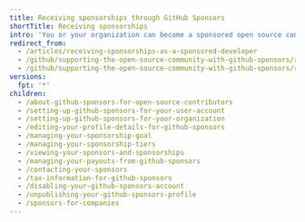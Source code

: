 ```yaml
---
title: Receiving sponsorships through GitHub Sponsors
shortTitle: Receiving sponsorships
intro: 'You or your organization can become a sponsored open source contributor to receive payments for your work, update your sponsorship details, and view and contact your sponsors.'
redirect_from:
  - /articles/receiving-sponsorships-as-a-sponsored-developer
  - /github/supporting-the-open-source-community-with-github-sponsors/receiving-sponsorships-as-a-sponsored-developer
  - /github/supporting-the-open-source-community-with-github-sponsors/receiving-sponsorships-through-github-sponsors
versions:
  fpt: '*'
children:
  - /about-github-sponsors-for-open-source-contributors
  - /setting-up-github-sponsors-for-your-user-account
  - /setting-up-github-sponsors-for-your-organization
  - /editing-your-profile-details-for-github-sponsors
  - /managing-your-sponsorship-goal
  - /managing-your-sponsorship-tiers
  - /viewing-your-sponsors-and-sponsorships
  - /managing-your-payouts-from-github-sponsors
  - /contacting-your-sponsors
  - /tax-information-for-github-sponsors
  - /disabling-your-github-sponsors-account
  - /unpublishing-your-github-sponsors-profile
  - /sponsors-for-companies
---
```


